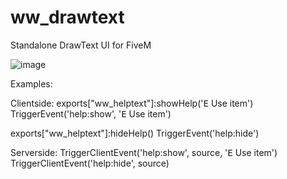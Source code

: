 # ww_drawtext
Standalone DrawText UI for FiveM

![image](https://user-images.githubusercontent.com/90979509/163391338-8e01ff6d-fe48-484b-bd73-1d805a9906df.png)

Examples:

Clientside:
 exports["ww_helptext"]:showHelp('<kbd>E</kbd> Use item')
 TriggerEvent('help:show', '<kbd>E</kbd> Use item')
 
 exports["ww_helptext"]:hideHelp()
 TriggerEvent('help:hide')
 
Serverside:
  TriggerClientEvent('help:show', source, '<kbd>E</kbd> Use item')
  TriggerClientEvent('help:hide', source)
 
 
